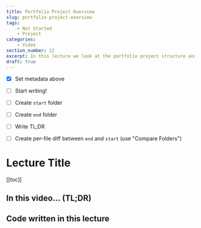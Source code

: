 ```yaml
---
title: Portfolio Project Overview
slug: portfolio-project-overview
tags:
    - Not Started
    - Project
categories:
    - Video
section_number: 12
excerpt: In this lecture we look at the portfolio project structure and design.
draft: true
---
```


- [x] Set metadata above
- [ ] Start writing!
- [ ] Create `start` folder
- [ ] Create `end` folder
- [ ] Write TL;DR
- [ ] Create per-file diff between `end` and `start` (use "Compare Folders")


# Lecture Title

[[toc]]

## In this video... (TL;DR)

## Code written in this lecture
